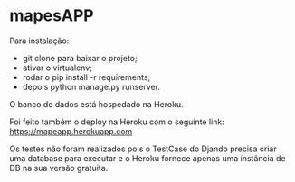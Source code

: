 # mapesAPP

Para instalação:
  - git clone para baixar o projeto;
  - ativar o virtualenv;
  - rodar o pip install -r requirements;
  - depois python manage.py runserver.

O banco de dados está hospedado na Heroku.

Foi feito também o deploy na Heroku com o seguinte link: https://mapeapp.herokuapp.com

Os testes não foram realizados pois o TestCase do Djando precisa criar uma database para executar e o Heroku fornece apenas uma instância de DB na sua versão gratuita.
